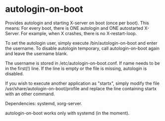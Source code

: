 autologin-on-boot
=================

Provides autologin and starting X-server on boot (once per boot). This means: For every boot, there is ONE autologin and ONE autostarted X-Server. For example, when X crashes, there is no X-restart-loop.

To set the autologin user, simply execute /bin/autologin-on-boot and enter the username. To disable autologin temporary, call autologin-on-boot again and leave the username blank.

The username is stored in /etc/autologin-on-boot.conf. If name needs to be in the first(!) line. If the line is empty or the file is missing, autologin is disabled.

If you wish to execute another application as "startx", simply modify the file /usr/share/autologin-on-boot/profile and replace the line containing startx with an other command.

Dependencies: systemd, xorg-server.

autologin-on-boot works only with systemd (in the moment).
